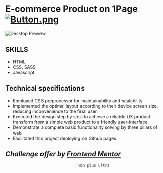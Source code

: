 # E-commerce Product on 1Page [![Button.png](https://i.postimg.cc/zvTsvrq1/Button.png)](https://marianotorresleyva.github.io/Ecommerce1Page/)

![Desktop Preview](https://i.postimg.cc/WbGDLqL5/image1.png)

## SKILLS

-   HTML
-   CSS, SASS
-   Javascript

## Technical specifications

-   Employed CSS preprocessor for maintainability and scalability
-   Implemented the optimal layout according to their device screen size, reducing inconvenience to the final user.
-   Executed the design step by step to achieve a reliable UX product transform from a simple web product to a friendly user-interface
-   Demonstrate a complete basic functionality solving by three pillars of web
-   Facilitated this project deploying on Github pages.

## _Challenge offer by [Frontend Mentor](https://www.frontendmentor.io/challenges)_

                                    non plus ultra

